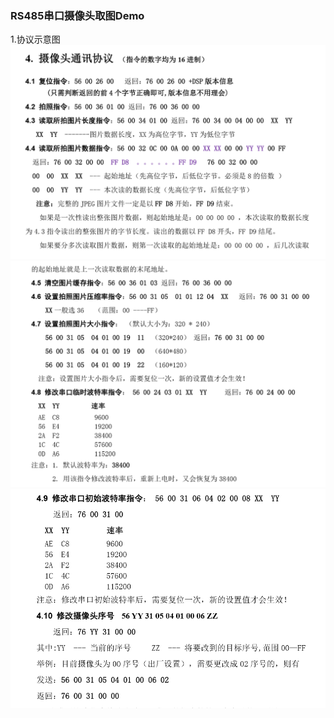 ### RS485串口摄像头取图Demo

1.协议示意图
![image](https://github.com/Jeffer-hua/industrial-vision-recognition/blob/master/rs485Camera/protocol_img/1.png)
![image](https://github.com/Jeffer-hua/industrial-vision-recognition/blob/master/rs485Camera/protocol_img/2.png)
![image](https://github.com/Jeffer-hua/industrial-vision-recognition/blob/master/rs485Camera/protocol_img/3.png)
